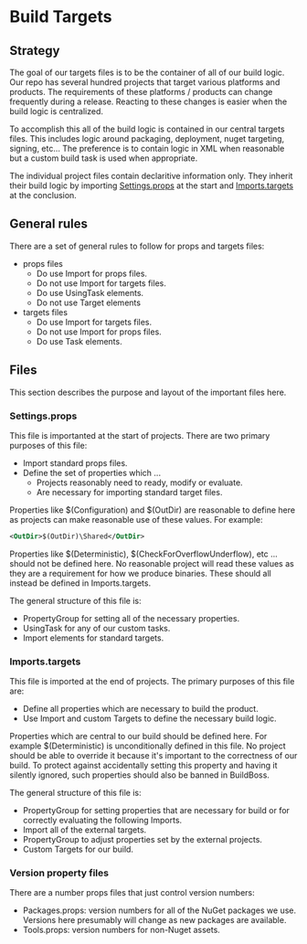 # Build Targets

## Strategy 

The goal of our targets files is to be the container of all of our build logic.  Our repo has several hundred projects that target various platforms and products.  The requirements of these platforms / products can change frequently during a release.  Reacting to these changes is easier when the build logic is centralized.  

To accomplish this all of the build logic is contained in our central targets files.  This includes logic around packaging, deployment, nuget targeting, signing, etc...  The preference is to contain logic in XML when reasonable but a custom build task is used when appropriate. 

The individual project files contain declaritive information only.  They inherit their build logic by importing [Settings.props](Settings.props) at the start and [Imports.targets](Imports.targets) at the conclusion.  

## General rules

There are a set of general rules to follow for props and targets files:

- props files
    - Do use Import for props files.
    - Do not use Import for targets files.
    - Do use UsingTask elements.
    - Do not use Target elements
- targets files
    - Do use Import for targets files.
    - Do not use Import for props files.
    - Do use Task elements.

## Files

This section describes the purpose and layout of the important files here.

### Settings.props

This file is importanted at the start of projects.  There are two primary purposes of this file:

- Import standard props files. 
- Define the set of properties which ...
    - Projects reasonably need to ready, modify or evaluate.
    - Are necessary for importing standard target files.

Properties like $(Configuration) and $(OutDir) are reasonable to define here as projects can make reasonable use of these values.  For example:

``` xml
<OutDir>$(OutDir)\Shared</OutDir>
```

Properties like $(Deterministic), $(CheckForOverflowUnderflow), etc ... should not be defined here.  No reasonable project will read these values as they are a requirement for how we produce binaries.  These should all instead be defined in Imports.targets.

The general structure of this file is:

- PropertyGroup for setting all of the necessary properties.
- UsingTask for any of our custom tasks.
- Import elements for standard targets.

### Imports.targets

This file is imported at the end of projects.  The primary purposes of this file are:

- Define all properties which are necessary to build the product. 
- Use Import and custom Targets to define the necessary build logic.

Properties which are central to our build should be defined here.  For example $(Deterministic) is unconditionally defined in this file.  No project should be able to override it because it's important to the correctness of our build.  To protect against accidentally setting this property and having it silently ignored, such properties should also be banned in BuildBoss.


The general structure of this file is:

- PropertyGroup for setting properties that are necessary for build or for correctly evaluating the following Imports.
- Import all of the external targets.
- PropertyGroup to adjust properties set by the external projects.
- Custom Targets for our build.

### Version property files

There are a number props files that just control version numbers:

- Packages.props: version numbers for all of the NuGet packages we use. Versions here presumably will change as new packages are available.
- Tools.props: version numbers for non-Nuget assets. 

